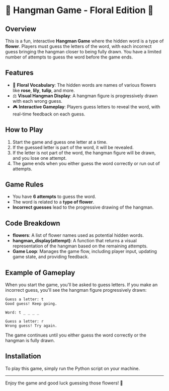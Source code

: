 # 🌸 Hangman Game - Floral Edition 🌸

## Overview  
This is a fun, interactive **Hangman Game** where the hidden word is a type of **flower**. Players must guess the letters of the word, with each incorrect guess bringing the hangman closer to being fully drawn. You have a limited number of attempts to guess the word before the game ends.

## Features  
- 🌸 **Floral Vocabulary**: The hidden words are names of various flowers like **rose**, **lily**, **tulip**, and more.  
- ⚖️ **Visual Hangman Display**: A hangman figure is progressively drawn with each wrong guess.  
- 🎮 **Interactive Gameplay**: Players guess letters to reveal the word, with real-time feedback on each guess.

## How to Play  
1. Start the game and guess one letter at a time.  
2. If the guessed letter is part of the word, it will be revealed.  
3. If the letter is not part of the word, the hangman figure will be drawn, and you lose one attempt.  
4. The game ends when you either guess the word correctly or run out of attempts.

## Game Rules  
- You have **6 attempts** to guess the word.
- The word is related to a **type of flower**.
- **Incorrect guesses** lead to the progressive drawing of the hangman.

## Code Breakdown  
- **flowers**: A list of flower names used as potential hidden words.  
- **hangman_display(attempt)**: A function that returns a visual representation of the hangman based on the remaining attempts.  
- **Game Loop**: Manages the game flow, including player input, updating game state, and providing feedback.

## Example of Gameplay  
When you start the game, you'll be asked to guess letters. If you make an incorrect guess, you'll see the hangman figure progressively drawn:

```
Guess a letter: t
Good guess! Keep going.

Word: t _ _ _ _

Guess a letter: r
Wrong guess! Try again.
```

The game continues until you either guess the word correctly or the hangman is fully drawn.

## Installation  
To play this game, simply run the Python script on your machine.

---  

Enjoy the game and good luck guessing those flowers! 🌸

